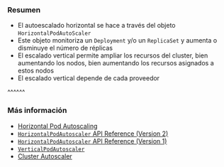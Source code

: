 ### Resumen

* El autoescalado horizontal se hace a través del objeto `HorizontalPodAutoScaler`
* Este objeto monitoriza un `Deployment` y/o un `ReplicaSet` y aumenta o disminuye el
  número de réplicas
* El escalado vertical permite ampliar los recursos del cluster, bien aumentando los nodos,
  bien aumentando los recursos asignados a estos nodos
* El escalado vertical depende de cada proveedor

^^^^^^

### Más información

* [Horizontal Pod Autoscaling](https://kubernetes.io/docs/tasks/run-application/horizontal-pod-autoscale/)
* [`HorizontalPodAutoscaler` API Reference (Version 2)](https://kubernetes.io/docs/reference/kubernetes-api/workload-resources/horizontal-pod-autoscaler-v2/)
* [`HorizontalPodAutoscaler` API Reference (Version 1)](https://kubernetes.io/docs/reference/kubernetes-api/workload-resources/horizontal-pod-autoscaler-v1/)
* [`VerticalPodAutoscaler`](https://github.com/kubernetes/autoscaler/tree/master/vertical-pod-autoscaler)
* [Cluster Autoscaler](https://github.com/kubernetes/autoscaler/tree/master/cluster-autoscaler)